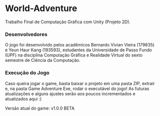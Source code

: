 # World-Adventure
Trabalho Final de Computação Gráfica com Unity (Projeto 2D).

### Desenvolvedores

O jogo foi desenvolvido pelos acadêmicos Bernardo Vivian Vieira (179835) e Yeun Haur Kang (193593), estudantes da Universidade de Passo Fundo (UPF) na disciplina Computação Gráfica e Realidade Virtual do sexto semestre de Ciência da Computação.


### Execução do Jogo

Caso queira jogar o game, basta baixar o projeto em uma pasta ZIP, extrair e, na pasta Game Adventure Exe, rodar o executável do jogo! As futuras atualizações e alguns ajustes serão aos poucos incrementados e atualizados aqui :)

Versão atual do game: v1.0.0 BETA
